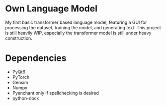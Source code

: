 # Own Language Model
My first basic transformer based language model, featuring a GUI for processing the dataset, training the model, and generating text.
This project is still heavily WIP, especially the transformer model is still under heavy construction.

# Dependencies
- PyQt6
- PyTorch
- Gensim
- Numpy
- Pyenchant only if spellchecking is desired
- python-docx
